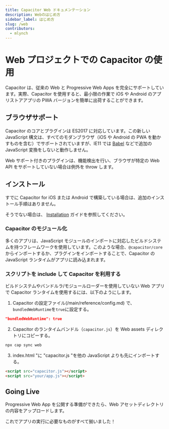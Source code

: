 ```yaml
---
title: Capacitor Web ドキュメンテーション
description: Webのはじめ方
sidebar_label: はじめ方
slug: /web
contributors:
  - mlynch
---
```


# Web プロジェクトでの Capacitor の使用

Capacitor は、従来の Web と Progressive Web Apps を完全にサポートしています。実際、Capacitor を使用すると、最小限の作業で iOS や Android のアプリストアアプリの PWA バージョンを簡単に出荷することができます。

## ブラウザサポート

Capacitor のコアとプラグインは ES2017 に対応しています。この新しい JavaScript 構文は、すべてのモダンブラウザ（iOS や Android の PWA を動かすものを含む）でサポートされていますが、IE11 では [Babel](https://babeljs.io) などで追加の JavaScript 変換をしないと動作しません。

Web サポート付きのプラグインは、機能検出を行い、ブラウザが特定の Web API をサポートしていない場合は例外を throw します。

## インストール

すでに Capacitor for iOS または Android で構築している場合は、追加のインストール手順はありません。

そうでない場合は、 [Installation](/main/getting-started/installation.md) ガイドを参照してください。

### Capacitor のモジュール化

多くのアプリは、JavaScript モジュールのインポートに対応したビルドシステムを持つフレームワークを使用しています。このような場合、`@capacitor/core` からインポートするか、プラグインをインポートすることで、Capacitor の JavaScript ランタイムがアプリに読み込まれます。

### スクリプトを include して Capacitor を利用する

ビルドシステムやバンドルラ/モジュールローダーを使用していない Web アプリで Capacitor ランタイムを使用するには、以下のようにします。

1. Capacitor の設定ファイル(/main/reference/config.md) で、`bundledWebRuntime`を`true`に設定する。

```json
"bundledWebRuntime": true
```

2. Capacitor のランタイムバンドル（`capacitor.js`）を Web assets ディレクトリにコピーする。

```bash
npx cap sync web
```

3. index.html "に "capacitor.js "を他の JavaScript よりも先にインポートする。

```html
<script src="capacitor.js"></script>
<script src="your/app.js"></script>
```

## Going Live

Progressive Web App を公開する準備ができたら、Web アセットディレクトリの内容をアップロードします。

これでアプリの実行に必要なものがすべて揃いました！
